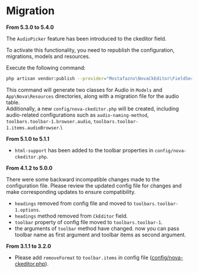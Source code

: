 # Migration

**From 5.3.0 to 5.4.0**

The `AudioPicker` feature has been introduced to the ckeditor field.

To activate this functionality, you need to republish the configuration, migrations, models and resources.

Execute the following command:

```sh
php artisan vendor:publish --provider="Mostafaznv\NovaCkEditor\FieldServiceProvider"
```

This command will generate two classes for Audio in `Models` and `App\Nova\Resources` directories, along with a migration file for the audio table.\
Additionally, a new `config/nova-ckeditor.php` will be created, including audio-related configurations such as `audio-naming-method`, `toolbars.toolbar-1.browser.audio`, `toolbars.toolbar-1.items.audioBrowser`.\


**From 5.1.0 to 5.1.1**

* `html-support` has been added to the toolbar properties in `config/nova-ckeditor.php`.

**From 4.1.2 to 5.0.0**

There were some backward incompatible changes made to the configuration file. Please review the updated config file for changes and make corresponding updates to ensure compatibility.

* `headings` removed from config file and moved to `toolbars.toolbar-1.options`.
* `headings` method removed from `CkEditor` field.
* `toolbar` property of config file moved to `toolbars.toolbar-1`.
* the arguments of `toolbar` method have changed. now you can pass toolbar name as first argument and toolbar items as second argument.

**From 3.1.1 to 3.2.0**

* Please add `removeFormat` to `toolbar.items` in config file ([config/nova-ckeditor.php](https://github.com/mostafaznv/nova-ckeditor/blob/master/config/nova-ckeditor.php)).




